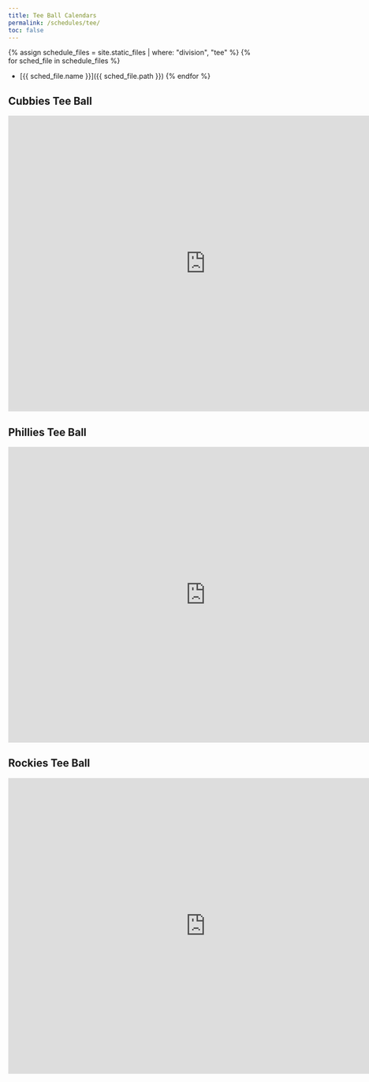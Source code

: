 ```yaml
---
title: Tee Ball Calendars
permalink: /schedules/tee/
toc: false
---
```


{% assign schedule_files = site.static_files | where: "division", "tee" %}
{% for sched_file in schedule_files %}
* [{{ sched_file.name }}]({{ sched_file.path }})
{% endfor %}

## Cubbies Tee Ball
<iframe src="https://calendar.google.com/calendar/embed?src=sjl8aumktgjfstaapptdougkihouma54%40import.calendar.google.com&ctz=America%2FLos_Angeles" style="border: 0" width="800" height="600" frameborder="0" scrolling="no"></iframe>

## Phillies Tee Ball
<iframe src="https://calendar.google.com/calendar/embed?src=fhb7rjsmo7t9g7mmsbv3jbphmga0h68h%40import.calendar.google.com&ctz=America%2FLos_Angeles" style="border: 0" width="800" height="600" frameborder="0" scrolling="no"></iframe>

## Rockies Tee Ball
<iframe src="https://calendar.google.com/calendar/embed?src=ueask3ce7jhs1pmeq9uaetjquioigi00%40import.calendar.google.com&ctz=America%2FLos_Angeles" style="border: 0" width="800" height="600" frameborder="0" scrolling="no"></iframe>
